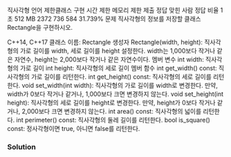 직사각형 언어 제한클래스 구현
시간 제한	메모리 제한	제출	정답	맞힌 사람	정답 비율
1 초	512 MB	2372	736	584	31.739%
문제
직사각형의 정보를 저장할 클래스 Rectangle을 구현하시오.

C++14, C++17
클래스 이름: Rectangle
생성자
Rectangle(width, height): 직사각형의 가로 길이를 width, 세로 길이를 height 설정한다. width는 1,000보다 작거나 같은 자연수, height는 2,000보다 작거나 같은 자연수이다.
멤버 변수
int width: 직사각형의 가로 길이
int height: 직사각형의 세로 길이
멤버 함수
int get_width() const: 직사각형의 가로 길이를 리턴한다.
int get_height() const: 직사각형의 세로 길이를 리턴한다.
void set_width(int width): 직사각형의 가로 길이를 width로 변경한다. 만약, width가 0보다 작거나 같거나, 1,000보다 크면 변경하지 않는다.
void set_height(int height): 직사각형의 세로 길이를 height로 변경한다. 만약, height가 0보다 작거나 같거나, 2,000보다 크면 변경하지 않는다.
int area() const: 직사각형의 넓이를 리턴한다.
int perimeter() const: 직사각형의 둘레 길이를 리턴한다.
bool is_square() const: 정사각형이면 true, 아니면 false를 리턴한다.

### Solution

